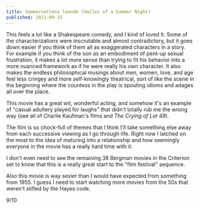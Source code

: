 ```yaml
---
title: Sommarnattens leende (Smiles of a Summer Night)
published: 2021-09-15
---
```


This feels a lot like a Shakespeare comedy, and I kind of loved it. Some of the characterizations were inscrutable and almost contradictory, but it goes down easier if you think of them all as exaggerated characters in a story. For example if you think of the son as an embodiment of pent-up sexual frustration, it makes a lot more sense than trying to fit his behavior into a more nuanced framework as if he were really his own character. It also makes the endless philosophical musings about men, women, love, and age feel less cringey and more self-knowingly theatrical, sort of like the scene in the beginning where the countess in the play is spouting idioms and adages all over the place.

This movie has a great wit, wonderful acting, and somehow it's an example of "casual adultery played for laughs" that didn't totally rub me the wrong way (see all of Charlie Kaufman's films and _The Crying of Lot 49_).

The film is so chock-full of themes that I think I'll take something else away from each successive viewing as I go through life. Right now I latched on the most to the idea of maturing into a relationship and how seemingly everyone in the movie has a really hard time with it.

I don't even need to see the remaining 38 Bergman movies in the Criterion set to know that this is a really great start to the "film festival" sequence.

Also this movie is way sexier than I would have expected from something from 1955. I guess I need to start watching more movies from the 50s that weren't stifled by the Hayes code.

9/10
